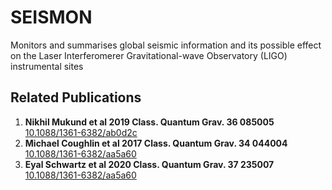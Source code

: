 SEISMON
=======

Monitors and summarises global seismic information and its possible effect on the Laser Interferomerer Gravitational-wave Observatory (LIGO) instrumental sites

## Related Publications
1. **Nikhil Mukund et al 2019 Class. Quantum Grav. 36 085005** [10.1088/1361-6382/ab0d2c](https://doi.org/10.1088/1361-6382/ab0d2c)          
2. **Michael Coughlin et al 2017 Class. Quantum Grav. 34 044004** [10.1088/1361-6382/aa5a60](https://doi.org/10.1088/1361-6382/aa5a60)
3. **Eyal Schwartz et al 2020 Class. Quantum Grav.  37 235007** [10.1088/1361-6382/aa5a60](https://doi.org/10.1088/1361-6382/abbc8c)
